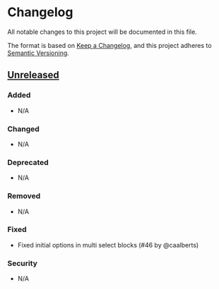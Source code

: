 # Changelog
All notable changes to this project will be documented in this file.

The format is based on [Keep a Changelog](https://keepachangelog.com/en/1.0.0/),
and this project adheres to [Semantic Versioning](https://semver.org/spec/v2.0.0.html).

## [Unreleased]

### Added
- N/A

### Changed

- N/A

### Deprecated
- N/A

### Removed
- N/A

### Fixed
- Fixed initial options in multi select blocks (#46 by @caalberts)

### Security
- N/A

[Unreleased]: https://github.com/CGA1123/slack-ruby-block-kit/compare/v0.9.0...HEAD
